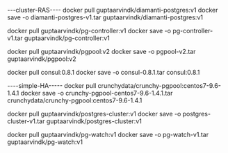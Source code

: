 ---cluster-RAS----
docker pull guptaarvindk/diamanti-postgres:v1
docker save -o diamanti-postgres-v1.tar guptaarvindk/diamanti-postgres:v1

docker pull guptaarvindk/pg-controller:v1
docker save -o pg-controller-v1.tar guptaarvindk/pg-controller:v1

docker pull guptaarvindk/pgpool:v2
docker save -o pgpool-v2.tar guptaarvindk/pgpool:v2

docker pull consul:0.8.1
docker save -o consul-0.8.1.tar consul:0.8.1

----simple-HA-----
docker pull crunchydata/crunchy-pgpool:centos7-9.6-1.4.1
docker save -o crunchy-pgpool-centos7-9.6-1.4.1.tar  crunchydata/crunchy-pgpool:centos7-9.6-1.4.1

docker pull guptaarvindk/postgres-cluster:v1
docker save -o postgres-cluster-v1.tar guptaarvindk/postgres-cluster:v1

docker pull guptaarvindk/pg-watch:v1
docker save -o pg-watch-v1.tar guptaarvindk/pg-watch:v1
